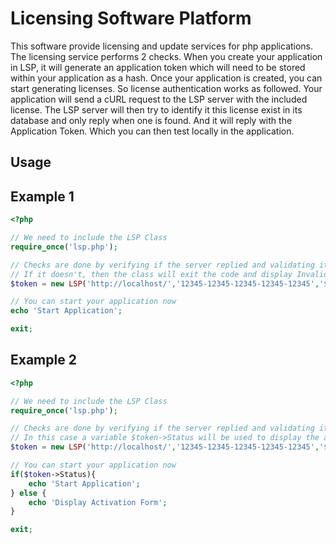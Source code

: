 # Licensing Software Platform

This software provide licensing and update services for php applications. The licensing service performs 2 checks. When you create your application in LSP, it will generate an application token which will need to be stored within your application as a hash. Once your application is created, you can start generating licenses. So license authentication works as followed. Your application will send a cURL request to the LSP server with the included license. The LSP server will then try to identify it this license exist in its database and only reply when one is found. And it will reply with the Application Token. Which you can then test locally in the application.

## Usage

## Example 1
```php
<?php

// We need to include the LSP Class
require_once('lsp.php');

// Checks are done by verifying if the server replied and validating it's reply against the hash.
// If it doesn't, then the class will exit the code and display Invalid License
$token = new LSP('http://localhost/','12345-12345-12345-12345-12345','$2y$10$BnwjifGipuexhkZGoEiIO.3ogtar42OyU/CSYkORpSV69OySS9is2');

// You can start your application now
echo 'Start Application';

exit;
```

## Example 2
```php
<?php

// We need to include the LSP Class
require_once('lsp.php');

// Checks are done by verifying if the server replied and validating it's reply against the hash.
// In this case a variable $token->Status will be used to display the application or display an activation form instead.
$token = new LSP('http://localhost/','12345-12345-12345-12345-12345','$2y$10$BnwjifGipuexhkZGoEiIO.3ogtar42OyU/CSYkORpSV69OySS9is2',TRUE);

// You can start your application now
if($token->Status){
	echo 'Start Application';
} else {
	echo 'Display Activation Form';
}

exit;
```
